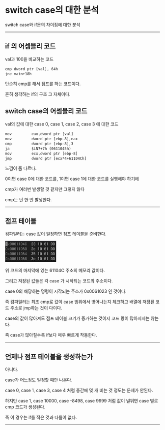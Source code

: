 # switch case의 대한 분석

switch case와 if문의 차이점에 대한 분석

___ ___

## if 의 어셈블리 코드

val과 100을 비교하는 코드

```assembly
cmp dword ptr [val], 64h
jne main+18h
```

단순히 cmp를 해서 점프를 하는 코드이다.

흔히 생각하는 if의 구조 그 자체이다.



## switch case의 어셈블리 코드

val의 값에 대한 case 0, case 1, case 2, case 3 에 대한 코드

```assembly
mov         eax,dword ptr [val]  
mov         dword ptr [ebp-8],eax  
cmp         dword ptr [ebp-8],3  
ja          $LN7+7h (0611045h)  
mov         ecx,dword ptr [ebp-8]  
jmp         dword ptr [ecx*4+61104Ch]  
```

느낌이 좀 다르다.

0이면 case 0에 대한 코드를, 1이면 case 1에 대한 코드를 실행해야 하기에

cmp가 여러번 발생할 것 같지만 그렇지 않다

cmp는 단 한 번 발생한다.

___ ___

## 점프 테이블

컴파일러는 case 값이 일정하면 점프 테이블을 준비한다.

![switch_메모리뷰.png](https://github.com/jumax108/images/blob/master/switch_%EB%A9%94%EB%AA%A8%EB%A6%AC%EB%B7%B0.PNG)

위 코드의 마지막에 있는 61104C 주소의 메모리 값이다.

그리고 저장된 값들은 각 case 가 시작되는 코드의 주소이다.

case 0의 해당하는 명령이 시작되는 주소가 0x0061023 인 것이다.

즉 컴파일러는 최초 cmp로 값이 case 범위에서 벗어나는지 체크하고 배열에 저장된 코드 주소로 jmp하는 것이 다이다.

case의 값이 많아져도 점프 테이블 크기가 증가하는 것이지 코드 량이 많아지지는 않는다.

즉 case가 많아질수록 if보다 매우 빠르게 작동한다.

___ ___

## 언제나 점프 테이블을 생성하는가

아니다.

case가 어느정도 일정할 때만 나온다.

case 0, case 1, case 3, case 4 처럼 중간에 몇 개 비는 것 정도는 문제가 안된다.

하지만 case 1, case 10000, case -8498, case 9999 처럼 값이 널뛰면 case 별로 cmp 코드가 생성된다.

즉 이 경우는 if를 적은 것과 다름이 없다.

___ ___

